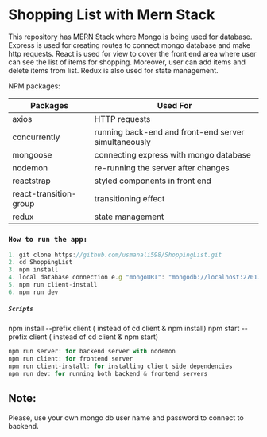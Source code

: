 # Shopping List with Mern Stack

This repository has MERN Stack where Mongo is being used for database. 
Express is used for creating routes to connect mongo database and make http requests.
React is used for view to cover the front end area where user can see the list of items for shopping. Moreover, user can add items and delete items from list.
Redux is also used for state management.

NPM packages:

| Packages | Used For |
| ------ | ------ |
| axios | HTTP requests |
| concurrently | running back-end and front-end server simultaneously |
| mongoose | connecting express with mongo database |
| nodemon | re-running the server after changes |
| reactstrap | styled components in front end |
| react-transition-group | transitioning effect |
| redux | state management |


### `How to run the app:` 
```js
1. git clone https://github.com/usmanali598/ShoppingList.git
2. cd ShoppingList
3. npm install
4. local database connection e.g "mongoURI": "mongodb://localhost:27017/items"
5. npm run client-install
6. npm run dev
```
##### `Scripts` 
npm install --prefix client ( instead of cd client & npm install)
npm start --prefix client ( instead of cd client & npm start)
```js
npm run server: for backend server with nodemon
npm run client: for frontend server
npm run client-install: for installing client side dependencies
npm run dev: for running both backend & frontend servers
```

## Note:
Please, use your own mongo db user name and password to connect to backend.